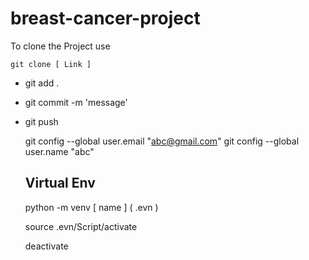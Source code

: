 # breast-cancer-project

To clone the Project use 

```
git clone [ Link ]
```

- git add .

- git commit -m 'message'

- git push

  git config --global user.email "abc@gmail.com"
  git config --global user.name "abc"

  ## Virtual Env

  python -m venv [ name ] ( .evn )

  source .evn/Script/activate

  deactivate